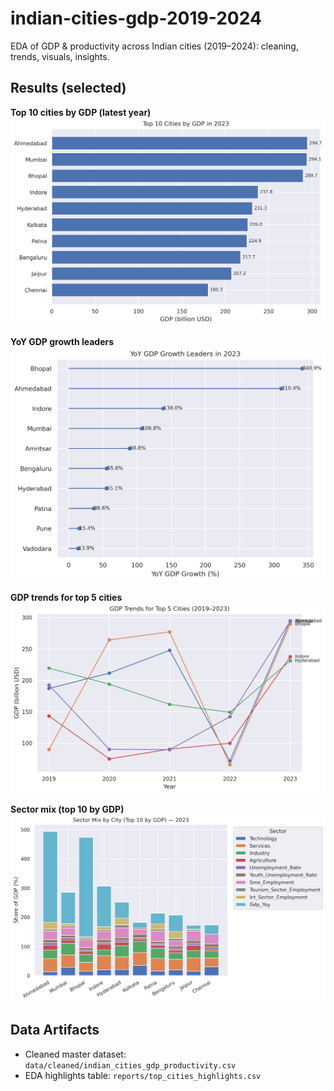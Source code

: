 # indian-cities-gdp-2019-2024
EDA of GDP &amp; productivity across Indian cities (2019–2024): cleaning, trends, visuals, insights.


## Results (selected)

**Top 10 cities by GDP (latest year)**
![Top 10 GDP Cities](reports/figures/01_top10_gdp_2023.png)

**YoY GDP growth leaders**
![YoY Growth Leaders](reports/figures/02_yoy_growth_leaders_2023.png)

**GDP trends for top 5 cities**
![Top 5 GDP Trends](reports/figures/03_trends_top5_2023.png)

**Sector mix (top 10 by GDP)**
![Sector Mix](reports/figures/04_sector_mix_top10_2023.png)

## Data Artifacts
- Cleaned master dataset: `data/cleaned/indian_cities_gdp_productivity.csv`
- EDA highlights table: `reports/top_cities_highlights.csv`
